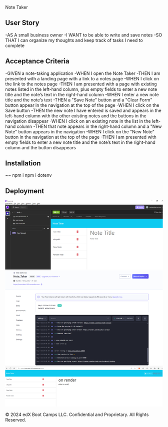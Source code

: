 Note Taker

## User Story

-AS A small business owner
-I WANT to be able to write and save notes
-SO THAT I can organize my thoughts and keep track of tasks I need to complete

## Acceptance Criteria

-GIVEN a note-taking application
-WHEN I open the Note Taker
-THEN I am presented with a landing page with a link to a notes page
-WHEN I click on the link to the notes page
-THEN I am presented with a page with existing notes listed in the left-hand column, plus empty fields to enter a new note title and the note’s text in the right-hand column
-WHEN I enter a new note title and the note’s text
-THEN a "Save Note" button and a "Clear Form" button appear in the navigation at the top of the page
-WHEN I click on the Save button
-THEN the new note I have entered is saved and appears in the left-hand column with the other existing notes and the buttons in the navigation disappear
-WHEN I click on an existing note in the list in the left-hand column
-THEN that note appears in the right-hand column and a "New Note" button appears in the navigation
-WHEN I click on the "New Note" button in the navigation at the top of the page
-THEN I am presented with empty fields to enter a new note title and the note’s text in the right-hand column and the button disappears


## Installation
~~
npm i
npm i dotenv

## Deployment
![alt text](images/insomnia.png)
![alt text](images/render.png)
![alt text](images/image.png)

© 2024 edX Boot Camps LLC. Confidential and Proprietary. All Rights Reserved.
